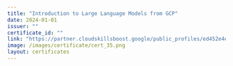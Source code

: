 ```yaml
---
title: "Introduction to Large Language Models from GCP"
date: 2024-01-01
issuer: ""
certificate_id: ""
link: "https://partner.cloudskillsboost.google/public_profiles/ed452e4e-3f3e-4a3e-b278-cf5db1d98338/badges/3781019"
image: /images/certificate/cert_35.png
layout: certificates
---
```

